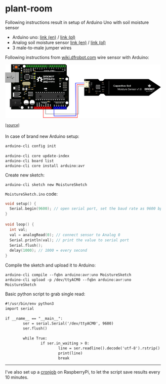 # plant-room

Following instructions result in setup of Arduino Uno with soil moisture sensor

- Arduino uno: [link (en)](https://store.arduino.cc/arduino-uno-rev3) / [link (pl)](https://botland.com.pl/arduino-moduly-glowne/1060-arduino-uno-rev3-a000066-8058333490090.html)
- Analog soil moisture sensor [link (en)](https://store.arduino.cc/gravity-analog-capacitive-soil-moisture-sensor-corrosion-resistant) / [link (pl)](https://botland.com.pl/gravity-czujniki-pogodowe/10305-dfrobot-gravity-analogowy-czujnik-wilgotnosci-gleby-odporny-na-korozje-sen0193.html)
- 3 male-to-male jumper wires

Following instructions from [wiki.dfrobot.com](https://wiki.dfrobot.com/Capacitive_Soil_Moisture_Sensor_SKU_SEN0193) wire sensor with Arduino:

![wiring schema](docs/schema.png)

<sup>[[source]](https://wiki.dfrobot.com/Capacitive_Soil_Moisture_Sensor_SKU_SEN0193)</sup>

In case of brand new Arduino setup:
```
arduino-cli config init

arduino-cli core update-index
arduino-cli board list
arduino-cli core install arduino:avr
```

Create new sketch:
```
arduino-cli sketch new MoistureSketch
```

`MoistureSketch.ino` code:
```cpp
void setup() {
  Serial.begin(9600); // open serial port, set the baud rate as 9600 bps
}

void loop() {
  int val;
  val = analogRead(0); // connect sensor to Analog 0
  Serial.println(val); // print the value to serial port
  Serial.flush();
  delay(1000); // 1000 = every second
}
```

Compile the sketch and upload it to Arduino:
```
arduino-cli compile --fqbn arduino:avr:uno MoistureSketch
arduino-cli upload -p /dev/ttyACM0 --fqbn arduino:avr:uno MoistureSketch
```

Basic python script to grab single read:
```python3
#!/usr/bin/env python3
import serial

if __name__ == "__main__":
        ser = serial.Serial('/dev/ttyACM0', 9600)
        ser.flush()

        while True:
                if ser.in_waiting > 0:
                        line = ser.readline().decode('utf-8').rstrip()
                        print(line)
                        break
```
----

I've also set up a [cronjob](./setup_cronjob.sh) on RaspberryPi, to let the script save results every 10 minutes.
